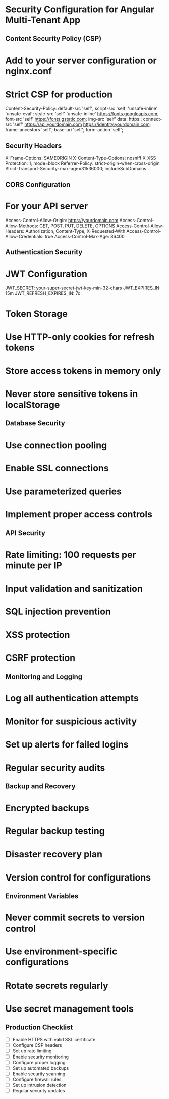 # Security Configuration for Angular Multi-Tenant App

## Content Security Policy (CSP)
# Add to your server configuration or nginx.conf

# Strict CSP for production
Content-Security-Policy: 
  default-src 'self';
  script-src 'self' 'unsafe-inline' 'unsafe-eval';
  style-src 'self' 'unsafe-inline' https://fonts.googleapis.com;
  font-src 'self' https://fonts.gstatic.com;
  img-src 'self' data: https:;
  connect-src 'self' https://api.yourdomain.com https://identity.yourdomain.com;
  frame-ancestors 'self';
  base-uri 'self';
  form-action 'self';

## Security Headers
X-Frame-Options: SAMEORIGIN
X-Content-Type-Options: nosniff
X-XSS-Protection: 1; mode=block
Referrer-Policy: strict-origin-when-cross-origin
Strict-Transport-Security: max-age=31536000; includeSubDomains

## CORS Configuration
# For your API server
Access-Control-Allow-Origin: https://yourdomain.com
Access-Control-Allow-Methods: GET, POST, PUT, DELETE, OPTIONS
Access-Control-Allow-Headers: Authorization, Content-Type, X-Requested-With
Access-Control-Allow-Credentials: true
Access-Control-Max-Age: 86400

## Authentication Security
# JWT Configuration
JWT_SECRET: your-super-secret-jwt-key-min-32-chars
JWT_EXPIRES_IN: 15m
JWT_REFRESH_EXPIRES_IN: 7d

# Token Storage
# Use HTTP-only cookies for refresh tokens
# Store access tokens in memory only
# Never store sensitive tokens in localStorage

## Database Security
# Use connection pooling
# Enable SSL connections
# Use parameterized queries
# Implement proper access controls

## API Security
# Rate limiting: 100 requests per minute per IP
# Input validation and sanitization
# SQL injection prevention
# XSS protection
# CSRF protection

## Monitoring and Logging
# Log all authentication attempts
# Monitor for suspicious activity
# Set up alerts for failed logins
# Regular security audits

## Backup and Recovery
# Encrypted backups
# Regular backup testing
# Disaster recovery plan
# Version control for configurations

## Environment Variables
# Never commit secrets to version control
# Use environment-specific configurations
# Rotate secrets regularly
# Use secret management tools

## Production Checklist
- [ ] Enable HTTPS with valid SSL certificate
- [ ] Configure CSP headers
- [ ] Set up rate limiting
- [ ] Enable security monitoring
- [ ] Configure proper logging
- [ ] Set up automated backups
- [ ] Enable security scanning
- [ ] Configure firewall rules
- [ ] Set up intrusion detection
- [ ] Regular security updates